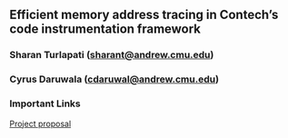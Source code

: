 ## Efficient memory address tracing in Contech’s code instrumentation framework
### Sharan Turlapati (sharant@andrew.cmu.edu)
### Cyrus Daruwala (cdaruwal@andrew.cmu.edu)

### Important Links
[Project proposal](https://github.com/shatur93/15745_project/blob/master/Project%20Proposal.pdf)
